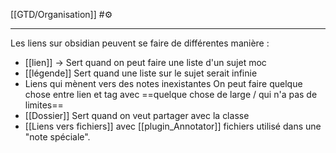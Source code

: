 [[GTD/Organisation]] #⚙️ 
____
Les liens sur obsidian peuvent se faire de différentes manière :
- [[lien]] -> Sert quand on peut faire une liste d'un sujet moc
- [[légende]] Sert quand une liste sur le sujet serait infinie
- Liens qui mènent vers des notes inexistantes
	On peut faire quelque chose entre lien et tag avec ==quelque chose de large / qui n'a pas de limites== 
- [[Dossier]] Sert quand on veut partager avec la classe
- [[Liens vers fichiers]] avec [[plugin_Annotator]] fichiers utilisé dans une "note spéciale".